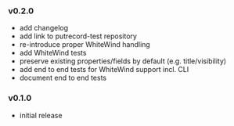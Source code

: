 ### v0.2.0

- add changelog
- add link to putrecord-test repository
- re-introduce proper WhiteWind handling
- add WhiteWind tests
- preserve existing properties/fields by default (e.g. title/visibility)
- add end to end tests for WhiteWind support incl. CLI
- document end to end tests

### v0.1.0

- initial release
